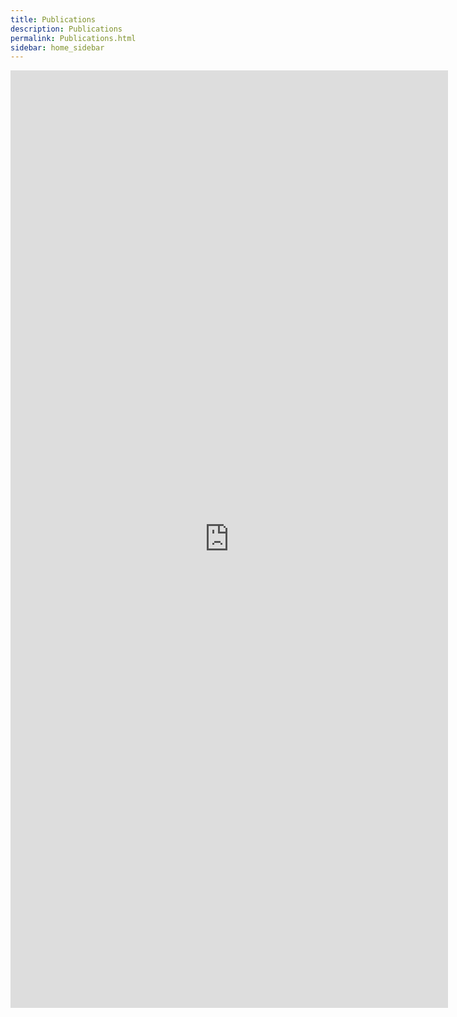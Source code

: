 ```yaml
---
title: Publications
description: Publications
permalink: Publications.html
sidebar: home_sidebar
---
```


<iframe width="700" height="1500" src="https://bibbase.org/show?bib=https%3A%2F%2Fapi.zotero.org%2Fusers%2F6658537%2Fcollections%2FCAU35BA6%2Fitems%3Fkey%3Dbb0X1GWJRprHKP1HcBhqyZJb%26format%3Dbibtex%26limit%3D100" frameborder="0" ></iframe>







